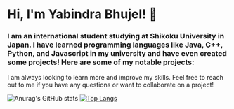 # Hi, I'm Yabindra Bhujel! 👋
### I am an international student studying at Shikoku University in Japan. I have learned programming languages like Java, C++, Python, and Javascript in my university and have even created some projects! Here are some of my notable projects:


I am always looking to learn more and improve my skills. Feel free to reach out to me if you have any questions or want to collaborate on a project!


![Anurag's GitHub stats](https://github-readme-stats.vercel.app/api?username=yabindra-bhujel&show_icons=true&theme=radical)
[![Top Langs](https://github-readme-stats.vercel.app/api/top-langs/?username=yabindra-bhujel&layout=compact)](https://github.com/anuraghazra/github-readme-stats)
